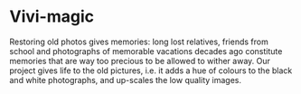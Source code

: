 # Vivi-magic

Restoring old photos gives memories: long lost relatives, friends from school and photographs of memorable vacations decades ago constitute memories that are way too precious to be allowed to wither away. Our project gives life to the old pictures, i.e. it adds a hue of colours to the black and white photographs, and up-scales the low quality images.
